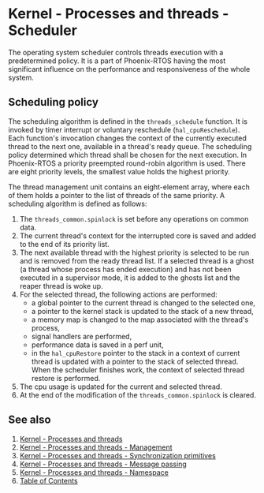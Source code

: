 # Kernel - Processes and threads - Scheduler
The operating system scheduler controls threads execution with a predetermined policy. It is a part of Phoenix-RTOS having the most significant influence on the performance and responsiveness of the whole system.

## Scheduling policy
The scheduling algorithm is defined in the `threads_schedule` function. It is invoked by timer interrupt or voluntary reschedule (`hal_cpuReschedule`). Each function's invocation changes the context of the currently executed thread to the next one, available in a thread's ready queue. The scheduling policy determined which thread shall be chosen for the next execution. In Phoenix-RTOS a priority preempted round-robin algorithm is used. There are eight priority levels, the smallest value holds the highest priority.


The thread management unit contains an eight-element array, where each of them holds a pointer to the list of threads of the same priority. A scheduling algorithm is defined as follows:

1. The `threads_common.spinlock` is set before any operations on common data.
2. The current thread's context for the interrupted core is saved and added to the end of its priority list.
3. The next available thread with the highest priority is selected to be run and is removed from the ready thread list. If a selected thread is a ghost (a thread whose process has ended execution) and has not been executed in a supervisor mode, it is added to the ghosts list and the reaper thread is woke up.
4. For the selected thread, the following actions are performed:
    * a global pointer to the current thread is changed to the selected one,
    * a pointer to the kernel stack is updated to the stack of a new thread,
    * a memory map is changed to the map associated with the thread's process,
    * signal handlers are performed,
    * performance data is saved in a perf unit,
    * in the `hal_cpuRestore` pointer to the stack in a context of current thread is updated with a pointer to the stack of selected thread. When the scheduler finishes work, the context of selected thread restore is performed.
5. The cpu usage is updated for the current and selected thread.
6. At the end of the modification of the `threads_common.spinlock` is cleared.


## See also

1. [Kernel - Processes and threads](README.md)
2. [Kernel - Processes and threads - Management](forking.md)
3. [Kernel - Processes and threads - Synchronization primitives](scheduler.md)
4. [Kernel - Processes and threads - Message passing](msg.md)
5. [Kernel - Processes and threads - Namespace](namespace.md)
6. [Table of Contents](../../README.md)
